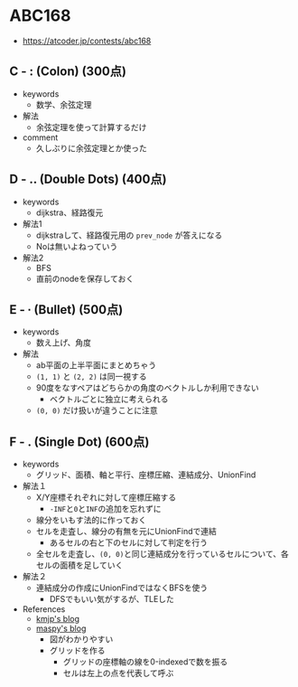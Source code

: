 # ABC168
* https://atcoder.jp/contests/abc168


## C - : (Colon) (300点)
* keywords
  - 数学、余弦定理
* 解法
  - 余弦定理を使って計算するだけ
* comment
  - 久しぶりに余弦定理とか使った


## D - .. (Double Dots) (400点)
* keywords
  - dijkstra、経路復元
* 解法1
  - dijkstraして、経路復元用の `prev_node` が答えになる
  - Noは無いよねっていう
* 解法2
  - BFS
  - 直前のnodeを保存しておく


## E - ∙ (Bullet) (500点)
* keywords
  - 数え上げ、角度
* 解法
  - ab平面の上半平面にまとめちゃう
  - `(1, 1)` と `(2, 2)` は同一視する
  - 90度をなすペアはどちらかの角度のベクトルしか利用できない
    - ベクトルごとに独立に考えられる
  - `(0, 0)` だけ扱いが違うことに注意


## F - . (Single Dot) (600点)
* keywords
  - グリッド、面積、軸と平行、座標圧縮、連結成分、UnionFind
* 解法１
  - X/Y座標それぞれに対して座標圧縮する
    - `-INF`と`0`と`INF`の追加を忘れずに
  - 線分をいもす法的に作っておく
  - セルを走査し、線分の有無を元にUnionFindで連結
    - あるセルの右と下のセルに対して判定を行う
  - 全セルを走査し、`(0, 0)`と同じ連結成分を行っているセルについて、各セルの面積を足していく
* 解法２
  - 連結成分の作成にUnionFindではなくBFSを使う
    - DFSでもいい気がするが、TLEした
* References
  - [kmjp's blog]( https://kmjp.hatenablog.jp/entry/2020/05/17/1030 )
  - [maspy's blog]( https://maspypy.com/atcoder-%E5%8F%82%E5%8A%A0%E6%84%9F%E6%83%B3-2020-05-18abc-168 )
    - 図がわかりやすい
    - グリッドを作る
      - グリッドの座標軸の線を0-indexedで数を振る
      - セルは左上の点を代表して呼ぶ
